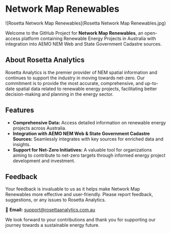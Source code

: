 # Network Map Renewables

![Rosetta Network Map Renewables](Rosetta Network Map Renewables.jpg)

Welcome to the GitHub Project for **Network Map Renewables**, an open-access platform containing Renewable Energy Projects in Australia with integration into AEMO NEM Web and State Government Cadastre sources. 

## About Rosetta Analytics

Rosetta Analytics is the premier provider of NEM spatial information and continues to support the industry in moving towards net-zero. Our commitment is to provide the most accurate, comprehensive, and up-to-date spatial data related to renewable energy projects, facilitating better decision-making and planning in the energy sector.

## Features

- **Comprehensive Data:** Access detailed information on renewable energy projects across Australia.
- **Integration with AEMO NEM Web & State Government Cadastre Sources:** Seamlessly integrates with key sources for enriched data and insights.
- **Support for Net-Zero Initiatives:** A valuable tool for organizations aiming to contribute to net-zero targets through informed energy project development and investment.

## Feedback

Your feedback is invaluable to us as it helps make Network Map Renewables more effective and user-friendly. Please report feedback, suggestions, or any issues to Rosetta Analytics.

📧 **Email:** [support@rosettaanalytics.com.au](mailto:support@rosettaanalytics.com.au)

We look forward to your contributions and thank you for supporting our journey towards a sustainable energy future.

